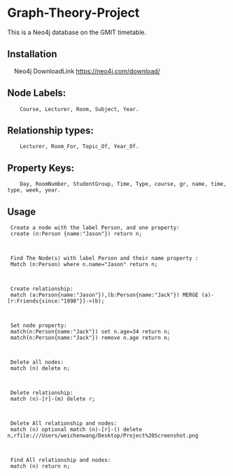 # Graph-Theory-Project
 
 This is a Neo4j database on the GMIT timetable.
 
 ## Installation
     Neo4j DownloadLink https://neo4j.com/download/
     
 
 
 
 
## Node Labels: 
        Course, Lecturer, Room, Subject, Year.
         
 
## Relationship types: 
        Lecturer, Room_For, Topic_Of, Year_Of. 
        
    

## Property Keys: 
        Day, RoomNumber, StudentGroup, Time, Type, course, gr, name, time, type, week, year.        
 ##  Usage
     Create a node with the label Person, and one property: 
     create (n:Person {name:"Jason"}) return n;
     
     
     
     Find The Node(s) with label Person and their name property :
     Match (n:Person) where n.name="Jason" return n;
     
     
     
     Create relationship:
     match (a:Person{name:"Jason"}),(b:Person{name:"Jack"}) MERGE (a)-[r:Friends{since:"1998"}]->(b);
     
     
     
     Set node property:
     match(n:Person{name:"Jack"}) set n.age=34 return n;
     match(n:Person{name:"Jack"}) remove n.age return n;
     
     
     
     Delete all nodes:
     match (n) delete n;
     
     
     
     Delete relationship:
     match (n)-[r]-(m) delete r;
     
     
     
     Delete All relationship and nodes:
     match (n) optional match (n)-[r]-() delete n,rfile:///Users/weichenwang/Desktop/Project%20Screenshot.png
     
     
     
     Find All relationship and nodes: 
     match (n) return n;

